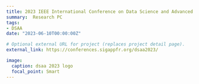```yaml
---
title: 2023 IEEE International Conference on Data Science and Advanced Analytics (DSAA2023)
summary:  Research PC
tags:
- DSAA
date: "2023-06-10T00:00:00Z"

# Optional external URL for project (replaces project detail page).
external_link: https://conferences.sigappfr.org/dsaa2023/

image:
  caption: dsaa 2023 logo
  focal_point: Smart
---
```

